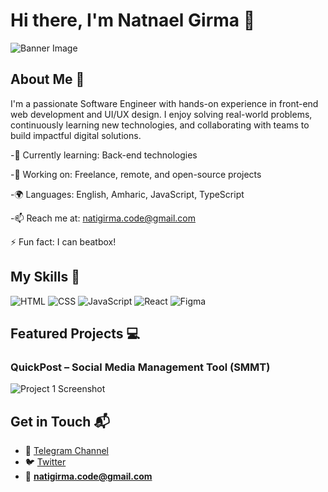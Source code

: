 # Hi there, I'm Natnael Girma 👋

![Banner Image](https://res.cloudinary.com/dltnxkfrn/image/upload/v1751135108/NG-Logo_zpt9px.jpg)

## About Me 🚀

I'm a passionate Software Engineer with hands-on experience in front-end web development and UI/UX design. I enjoy solving real-world problems, continuously learning new technologies, and collaborating with teams to build impactful digital solutions.

-🌱 Currently learning: Back-end technologies

-🔭 Working on: Freelance, remote, and open-source projects

-🌍 Languages: English, Amharic, JavaScript, TypeScript

-📫 Reach me at: natigirma.code@gmail.com

⚡ Fun fact: I can beatbox!

## My Skills 🧠

![HTML](https://img.shields.io/badge/-HTML-E34F26?style=flat-square&logo=html5&logoColor=white)
![CSS](https://img.shields.io/badge/-CSS-1572B6?style=flat-square&logo=css3&logoColor=white)
![JavaScript](https://img.shields.io/badge/-JavaScript-F7DF1E?style=flat-square&logo=javascript&logoColor=black)
![React](https://img.shields.io/badge/-React-61DAFB?style=flat-square&logo=react&logoColor=black)
![Figma](https://img.shields.io/badge/Figma-F24E1E?style=for-the-badge&logo=figma&logoColor=white)



## Featured Projects 💻

### QuickPost – Social Media Management Tool (SMMT)

![Project 1 Screenshot](https://res.cloudinary.com/dltnxkfrn/image/upload/v1751135413/Quickpost_vwkww6.jpg)


## Get in Touch 📬

- 📢 [Telegram Channel](https://t.me/Natnael_Girma_official)
- 🐦 [Twitter](https://x.com/NatiGirmaoffx)
- 📧 **natigirma.code@gmail.com**





